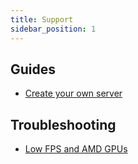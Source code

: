 ```yaml
--- 
title: Support
sidebar_position: 1
---
```


## Guides

- [Create your own server](/docs/support/Guides/create-a-server)

## Troubleshooting

- [Low FPS and AMD GPUs](/docs/support/Troubleshooting/low-fps-on-amd)
